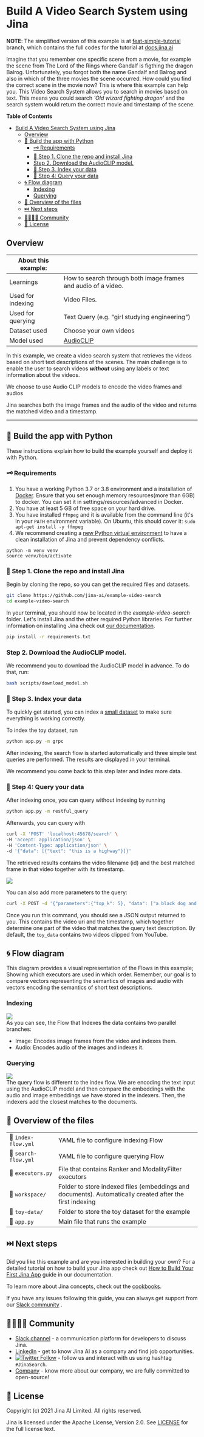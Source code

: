 # Build A Video Search System using Jina

**NOTE**: The simplified version of this example is at [feat-simple-tutorial](https://github.com/jina-ai/example-video-search/tree/feat-simple-tutorial) branch, which contains the full codes for the tutorial at [docs.jina.ai](https://docs.jina.ai/tutorials/video-search)

Imagine that you remember one specific scene from a movie, for example the scene from
The Lord of the Rings where Gandalf is figthing the dragon Balrog. Unfortunately, you forgot both
the name Gandalf and Balrog and also in which of the three movies the scene occurred. How could you find the correct scene in the movie now?
This is where this example can help you. This Video Search System allows you to search in movies based on text. 
This means you could search _'Old wizard fighting dragon'_ and the search system would return the correct movie and timestamp of the scene.

**Table of Contents**
- [Build A Video Search System using Jina](#build-a-video-search-system-using-jina)
  - [Overview](#overview)
  - [🐍 Build the app with Python](#-build-the-app-with-python)
    - [🗝️ Requirements](#️-requirements)
    - [👾 Step 1. Clone the repo and install Jina](#-step-1-clone-the-repo-and-install-jina)
    - [Step 2. Download the AudioCLIP model.](#step-2-download-the-audioclip-model)
    - [🏃 Step 3. Index your data](#-step-3-index-your-data)
    - [🔎 Step 4: Query your data](#-step-4-query-your-data)
  - [🌀 Flow diagram](#-flow-diagram)
    - [Indexing](#indexing)
    - [Querying](#querying)
  - [🔮 Overview of the files](#-overview-of-the-files)
  - [⏭️ Next steps](#️-next-steps)
  - [👩‍👩‍👧‍👦 Community](#-community)
  - [🦄 License](#-license)


## Overview
| About this example: |  |
| ------------- | ------------- |
| Learnings | How to search through both image frames and audio of a video. |
| Used for indexing | Video Files. |
| Used for querying | Text Query (e.g. "girl studying engineering") |
| Dataset used | Choose your own videos |
| Model used | [AudioCLIP](https://github.com/AndreyGuzhov/AudioCLIP) |

In this example, we create a video search system that retrieves the videos based on short text descriptions of the scenes. The main challenge is to enable the user to search videos _**without**_ using any labels or text information about the videos.


We choose to use Audio CLIP models to encode the video frames and audios 

Jina searches both the image frames and the audio of the video and returns
the matched video and a timestamp.

_____

## 🐍 Build the app with Python

These instructions explain how to build the example yourself and deploy it with Python.


### 🗝️ Requirements

1. You have a working Python 3.7 or 3.8 environment and a installation of [Docker](https://docs.docker.com/get-docker/). Ensure that you set enough memory resources(more than 6GB) to docker. You can set it in settings/resources/advanced in Docker.
2. You have at least 5 GB of free space on your hard drive.
3. You have installed `ffmpeg` and it is available from the command line (it's in your `PATH` environment variable). On Ubuntu, this should cover it: `sudo apt-get install -y ffmpeg`
4. We recommend creating a [new Python virtual environment](https://docs.python.org/3/tutorial/venv.html) to have a clean installation of Jina and prevent dependency conflicts.
```shell
python -m venv venv
source venv/bin/activate
```

### 👾 Step 1. Clone the repo and install Jina

Begin by cloning the repo, so you can get the required files and datasets.

```sh
git clone https://github.com/jina-ai/example-video-search
cd example-video-search
````
In your terminal, you should now be located in the *example-video-search* folder. Let's install Jina and the other required Python libraries. For further information on installing Jina check out [our documentation](https://docs.jina.ai/chapters/core/setup/).

```sh
pip install -r requirements.txt
```

### Step 2. Download the AudioCLIP model.
We recommend you to download the AudioCLIP model in advance.
To do that, run:
```bash
bash scripts/download_model.sh
```

### 🏃 Step 3. Index your data
To quickly get started, you can index a [small dataset](toy-data) to make sure everything is working correctly. 

To index the toy dataset, run
```bash
python app.py -m grpc
```
After indexing, the search flow is started automatically and three simple test queries are performed.
The results are displayed in your terminal.

We recommend you come back to this step later and index more data.

### 🔎 Step 4: Query your data
After indexing once, you can query without indexing by running

```bash
python app.py -m restful_query
```

Afterwards, you can query with

```bash
curl -X 'POST' 'localhost:45678/search' \
-H 'accept: application/json' \
-H 'Content-Type: application/json' \
-d '{"data": [{"text": "this is a highway"}]}'
```

The retrieved results contains the video filename (id) and the best matched frame in that video together with its 
timestamp.


![](.github/demo.gif)


You can also add more parameters to the query:
```sh
curl -X POST -d '{"parameters":{"top_k": 5}, "data": ["a black dog and a spotted dog are fighting"]}' -H 'accept: application/json' -H 'Content-Type: application/json' 'http://localhost:45678/search'
```

Once you run this command, you should see a JSON output returned to you. This contains the video uri and the timestamp, which together determine one part of the video that matches the query text description.
By default, the `toy_data` contains two videos clipped from YouTube.


## 🌀 Flow diagram
This diagram provides a visual representation of the Flows in this example; Showing which executors are used in which order.
Remember, our goal is to compare vectors representing the semantics of images and audio with vectors encoding the semantics of short text descriptions.

### Indexing
![](.github/index-flow.png)  
As you can see, the Flow that Indexes the data contains two parallel branches: 
- Image: Encodes image frames from the video and indexes them.
- Audio: Encodes audio of the images and indexes it.

### Querying
![](.github/query-flow.png)  
The query flow is different to the index flow. We are encoding the text input using the AudioCLIP model and then
compare the embeddings with the audio and image embeddings we have stored in the indexers.
Then, the indexers add the closest matches to the documents.

## 🔮 Overview of the files

|                      |                                                                                                                  |
| -------------------- | ---------------------------------------------------------------------------------------------------------------- |
| 📃 `index-flow.yml`  | YAML file to configure indexing Flow |
| 📃 `search-flow.yml` | YAML file to configure querying Flow |
| 📃 `executors.py`    | File that contains Ranker and ModalityFilter executors  |
| 📂 `workspace/`      | Folder to store indexed files (embeddings and documents). Automatically created after the first indexing   |
| 📂 `toy-data/`       | Folder to store the toy dataset for the example  |
| 📃 `app.py`          | Main file that runs the example  |


## ⏭️ Next steps

Did you like this example and are you interested in building your own? For a detailed tutorial on how to build your Jina app check out [How to Build Your First Jina App](https://docs.jina.ai/chapters/my_first_jina_app/#how-to-build-your-first-jina-app) guide in our documentation.  

To learn more about Jina concepts, check out the [cookbooks](https://github.com/jina-ai/jina/tree/master/.github/2.0/cookbooks).  

If you have any issues following this guide, you can always get support from our [Slack community](https://slack.jina.ai) .

## 👩‍👩‍👧‍👦 Community

- [Slack channel](https://slack.jina.ai) - a communication platform for developers to discuss Jina.
- [LinkedIn](https://www.linkedin.com/company/jinaai/) - get to know Jina AI as a company and find job opportunities.
- [![Twitter Follow](https://img.shields.io/twitter/follow/JinaAI_?label=Follow%20%40JinaAI_&style=social)](https://twitter.com/JinaAI_) - follow us and interact with us using hashtag `#JinaSearch`.  
- [Company](https://jina.ai) - know more about our company, we are fully committed to open-source!

## 🦄 License

Copyright (c) 2021 Jina AI Limited. All rights reserved.

Jina is licensed under the Apache License, Version 2.0. See [LICENSE](https://github.com/jina-ai/jina/blob/master/LICENSE) for the full license text.
